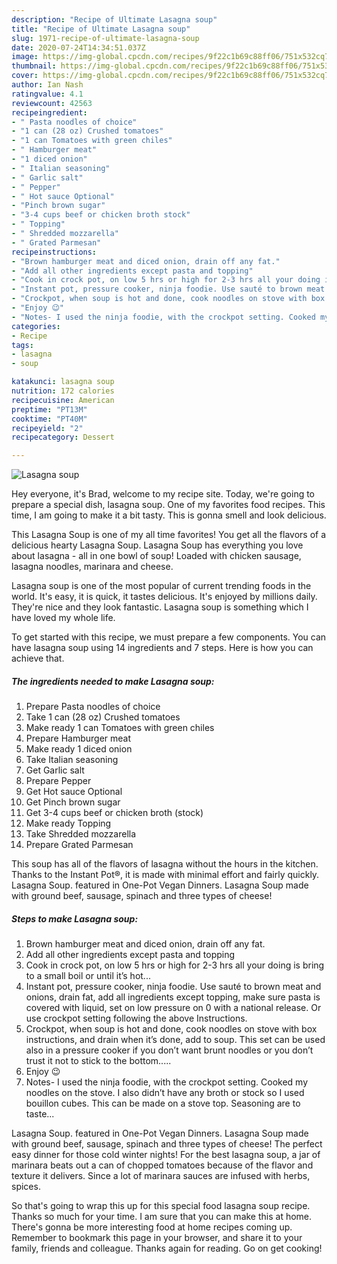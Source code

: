 ```yaml
---
description: "Recipe of Ultimate Lasagna soup"
title: "Recipe of Ultimate Lasagna soup"
slug: 1971-recipe-of-ultimate-lasagna-soup
date: 2020-07-24T14:34:51.037Z
image: https://img-global.cpcdn.com/recipes/9f22c1b69c88ff06/751x532cq70/lasagna-soup-recipe-main-photo.jpg
thumbnail: https://img-global.cpcdn.com/recipes/9f22c1b69c88ff06/751x532cq70/lasagna-soup-recipe-main-photo.jpg
cover: https://img-global.cpcdn.com/recipes/9f22c1b69c88ff06/751x532cq70/lasagna-soup-recipe-main-photo.jpg
author: Ian Nash
ratingvalue: 4.1
reviewcount: 42563
recipeingredient:
- " Pasta noodles of choice"
- "1 can (28 oz) Crushed tomatoes"
- "1 can Tomatoes with green chiles"
- " Hamburger meat"
- "1 diced onion"
- " Italian seasoning"
- " Garlic salt"
- " Pepper"
- " Hot sauce Optional"
- "Pinch brown sugar"
- "3-4 cups beef or chicken broth stock"
- " Topping"
- " Shredded mozzarella"
- " Grated Parmesan"
recipeinstructions:
- "Brown hamburger meat and diced onion, drain off any fat."
- "Add all other ingredients except pasta and topping"
- "Cook in crock pot, on low 5 hrs or high for 2-3 hrs all your doing is bring to a small boil or until it’s hot..."
- "Instant pot, pressure cooker, ninja foodie. Use sauté to brown meat and onions, drain fat, add all ingredients except topping, make sure pasta is covered with liquid, set on low pressure on 0 with a national release. Or use crockpot setting following the above Instructions."
- "Crockpot, when soup is hot and done, cook noodles on stove with box instructions, and drain when it’s done, add to soup. This set can be used also in a pressure cooker if you don’t want brunt noodles or you don’t trust it not to stick to the bottom....."
- "Enjoy 😉"
- "Notes- I used the ninja foodie, with the crockpot setting. Cooked my noodles on the stove. I also didn’t have any broth or stock so I used bouillon cubes. This can be made on a stove top. Seasoning are to taste..."
categories:
- Recipe
tags:
- lasagna
- soup

katakunci: lasagna soup 
nutrition: 172 calories
recipecuisine: American
preptime: "PT13M"
cooktime: "PT40M"
recipeyield: "2"
recipecategory: Dessert

---
```



![Lasagna soup](https://img-global.cpcdn.com/recipes/9f22c1b69c88ff06/751x532cq70/lasagna-soup-recipe-main-photo.jpg)

Hey everyone, it's Brad, welcome to my recipe site. Today, we're going to prepare a special dish, lasagna soup. One of my favorites food recipes. This time, I am going to make it a bit tasty. This is gonna smell and look delicious.

This Lasagna Soup is one of my all time favorites! You get all the flavors of a delicious hearty Lasagna Soup. Lasagna Soup has everything you love about lasagna - all in one bowl of soup! Loaded with chicken sausage, lasagna noodles, marinara and cheese.

Lasagna soup is one of the most popular of current trending foods in the world. It's easy, it is quick, it tastes delicious. It's enjoyed by millions daily. They're nice and they look fantastic. Lasagna soup is something which I have loved my whole life.


To get started with this recipe, we must prepare a few components. You can have lasagna soup using 14 ingredients and 7 steps. Here is how you can achieve that.

<!--inarticleads1-->

##### The ingredients needed to make Lasagna soup:

1. Prepare  Pasta noodles of choice
1. Take 1 can (28 oz) Crushed tomatoes
1. Make ready 1 can Tomatoes with green chiles
1. Prepare  Hamburger meat
1. Make ready 1 diced onion
1. Take  Italian seasoning
1. Get  Garlic salt
1. Prepare  Pepper
1. Get  Hot sauce Optional
1. Get Pinch brown sugar
1. Get 3-4 cups beef or chicken broth (stock)
1. Make ready  Topping
1. Take  Shredded mozzarella
1. Prepare  Grated Parmesan


This soup has all of the flavors of lasagna without the hours in the kitchen. Thanks to the Instant Pot®, it is made with minimal effort and fairly quickly. Lasagna Soup. featured in One-Pot Vegan Dinners. Lasagna Soup made with ground beef, sausage, spinach and three types of cheese! 

<!--inarticleads2-->

##### Steps to make Lasagna soup:

1. Brown hamburger meat and diced onion, drain off any fat.
1. Add all other ingredients except pasta and topping
1. Cook in crock pot, on low 5 hrs or high for 2-3 hrs all your doing is bring to a small boil or until it’s hot...
1. Instant pot, pressure cooker, ninja foodie. Use sauté to brown meat and onions, drain fat, add all ingredients except topping, make sure pasta is covered with liquid, set on low pressure on 0 with a national release. Or use crockpot setting following the above Instructions.
1. Crockpot, when soup is hot and done, cook noodles on stove with box instructions, and drain when it’s done, add to soup. This set can be used also in a pressure cooker if you don’t want brunt noodles or you don’t trust it not to stick to the bottom.....
1. Enjoy 😉
1. Notes- I used the ninja foodie, with the crockpot setting. Cooked my noodles on the stove. I also didn’t have any broth or stock so I used bouillon cubes. This can be made on a stove top. Seasoning are to taste...


Lasagna Soup. featured in One-Pot Vegan Dinners. Lasagna Soup made with ground beef, sausage, spinach and three types of cheese! The perfect easy dinner for those cold winter nights! For the best lasagna soup, a jar of marinara beats out a can of chopped tomatoes because of the flavor and texture it delivers. Since a lot of marinara sauces are infused with herbs, spices. 

So that's going to wrap this up for this special food lasagna soup recipe. Thanks so much for your time. I am sure that you can make this at home. There's gonna be more interesting food at home recipes coming up. Remember to bookmark this page in your browser, and share it to your family, friends and colleague. Thanks again for reading. Go on get cooking!
